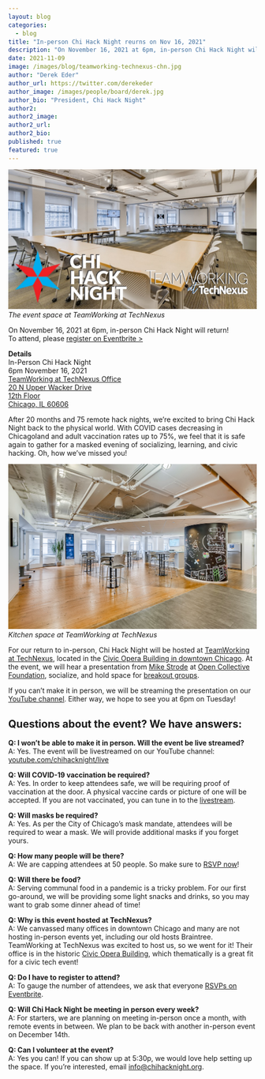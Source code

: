 ```yaml
---
layout: blog
categories: 
  - blog
title: "In-person Chi Hack Night reurns on Nov 16, 2021"
description: "On November 16, 2021 at 6pm, in-person Chi Hack Night will return! After 20 months and 75 remote hack nights, we’re excited to bring Chi Hack Night back to the physical world. With COVID cases decreasing in Chicagoland and adult vaccination rates up to 75%, we feel that it is safe again to gather for a masked evening of socializing, learning, and civic hacking. Oh, how we’ve missed you!"
date: 2021-11-09
image: /images/blog/teamworking-technexus-chn.jpg
author: "Derek Eder"
author_url: https://twitter.com/derekeder
author_image: /images/people/board/derek.jpg
author_bio: "President, Chi Hack Night"
author2: 
author2_image: 
author2_url: 
author2_bio: 
published: true
featured: true
---
```


<p class="text-center"><img src="/images/blog/teamworking-technexus-chn.jpg" alt="The event space at TeamWorking at TechNexus" class='img-responsive'/><br /><em>The event space at TeamWorking at TechNexus</em>
</p>

On November 16, 2021 at 6pm, in-person Chi Hack Night will return!<br />To attend, please [register on Eventbrite >](https://www.eventbrite.com/e/in-person-chi-hack-night-tickets-207988107027)

**Details**<br />
In-Person Chi Hack Night<br />
6pm November 16, 2021<br />
<a href='https://goo.gl/maps/xcdjbHx7PYsefjBh6' target="_blank">TeamWorking at TechNexus Office<br />
20 N Upper Wacker Drive<br />
12th Floor<br />
Chicago, IL 60606<br /></a>

After 20 months and 75 remote hack nights, we’re excited to bring Chi Hack Night back to the physical world. With COVID cases decreasing in Chicagoland and adult vaccination rates up to 75%, we feel that it is safe again to gather for a masked evening of socializing, learning, and civic hacking. Oh, how we’ve missed you!

<p class="text-center"><img src="/images/blog/teamworking-technexus-2.jpg" alt="Kitchen space at TeamWorking at TechNexus" class='img-responsive'/><br /><em>Kitchen space at TeamWorking at TechNexus</em>
</p>

For our return to in-person, Chi Hack Night will be hosted at [TeamWorking at TechNexus](https://teamworking.vc/), located in the [Civic Opera Building in downtown Chicago](https://goo.gl/maps/xcdjbHx7PYsefjBh6). At the event, we will hear a presentation from [Mike Strode](https://www.linkedin.com/in/mjstrode/) at [Open Collective Foundation](https://www.opencollective.foundation/), socialize, and hold space for [breakout groups](https://chihacknight.org/breakouts.html). 

If you can’t make it in person, we will be streaming the presentation on our [YouTube channel](https://www.youtube.com/chihacknight/live). Either way, we hope to see you at 6pm on Tuesday!


## Questions about the event? We have answers:

**Q: I won’t be able to make it in person. Will the event be live streamed?**<br />
A: Yes. The event will be livestreamed on our YouTube channel: [youtube.com/chihacknight/live](https://www.youtube.com/chihacknight/live)

**Q: Will COVID-19 vaccination be required?**<br />
A: Yes. In order to keep attendees safe, we will be requiring proof of vaccination at the door. A physical vaccine cards or picture of one will be accepted. If you are not vaccinated, you can tune in to the [livestream](https://www.youtube.com/chihacknight/live).

**Q: Will masks be required?**<br />
A: Yes. As per the City of Chicago’s mask mandate, attendees will be required to wear a mask. We will provide additional masks if you forget yours.

**Q: How many people will be there?**<br />
A: We are capping attendees at 50 people. So make sure to [RSVP now](https://www.eventbrite.com/e/in-person-chi-hack-night-tickets-207988107027)!

**Q: Will there be food?**<br />
A: Serving communal food in a pandemic is a tricky problem. For our first go-around, we will be providing some light snacks and drinks, so you may want to grab some dinner ahead of time!

**Q: Why is this event hosted at TechNexus?**<br />
A: We canvassed many offices in downtown Chicago and many are not hosting in-person events yet, including our old hosts Braintree. TeamWorking at TechNexus was excited to host us, so we went for it! Their office is in the historic [Civic Opera Building](https://civicoperachicago.com), which thematically is a great fit for a civic tech event!

**Q: Do I have to register to attend?**<br />
A: To gauge the number of attendees, we ask that everyone [RSVPs on Eventbrite](https://www.eventbrite.com/e/in-person-chi-hack-night-tickets-207988107027).

**Q: Will Chi Hack Night be meeting in person every week?**<br />
A: For starters, we are planning on meeting in-person once a month, with remote events in between. We plan to be back with another in-person event on December 14th.

**Q: Can I volunteer at the event?**<br />
A: Yes you can! If you can show up at 5:30p, we would love help setting up the space. If you’re interested, email [info@chihacknight.org](mailto:info@chihacknight.org).
